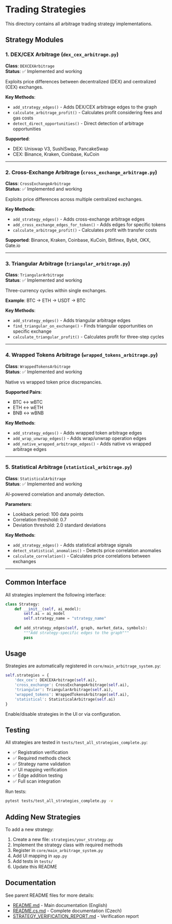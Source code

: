 # Trading Strategies

This directory contains all arbitrage trading strategy implementations.

## Strategy Modules

### 1. DEX/CEX Arbitrage (`dex_cex_arbitrage.py`)
**Class**: `DEXCEXArbitrage`  
**Status**: ✅ Implemented and working

Exploits price differences between decentralized (DEX) and centralized (CEX) exchanges.

**Key Methods**:
- `add_strategy_edges()` - Adds DEX/CEX arbitrage edges to the graph
- `calculate_arbitrage_profit()` - Calculates profit considering fees and gas costs
- `detect_direct_opportunities()` - Direct detection of arbitrage opportunities

**Supported**:
- DEX: Uniswap V3, SushiSwap, PancakeSwap
- CEX: Binance, Kraken, Coinbase, KuCoin

---

### 2. Cross-Exchange Arbitrage (`cross_exchange_arbitrage.py`)
**Class**: `CrossExchangeArbitrage`  
**Status**: ✅ Implemented and working

Exploits price differences across multiple centralized exchanges.

**Key Methods**:
- `add_strategy_edges()` - Adds cross-exchange arbitrage edges
- `add_cross_exchange_edges_for_token()` - Adds edges for specific tokens
- `calculate_arbitrage_profit()` - Calculates profit with transfer costs

**Supported**: Binance, Kraken, Coinbase, KuCoin, Bitfinex, Bybit, OKX, Gate.io

---

### 3. Triangular Arbitrage (`triangular_arbitrage.py`)
**Class**: `TriangularArbitrage`  
**Status**: ✅ Implemented and working

Three-currency cycles within single exchanges.

**Example**: BTC → ETH → USDT → BTC

**Key Methods**:
- `add_strategy_edges()` - Adds triangular arbitrage edges
- `find_triangular_on_exchange()` - Finds triangular opportunities on specific exchange
- `calculate_triangular_profit()` - Calculates profit for three-step cycles

---

### 4. Wrapped Tokens Arbitrage (`wrapped_tokens_arbitrage.py`)
**Class**: `WrappedTokensArbitrage`  
**Status**: ✅ Implemented and working

Native vs wrapped token price discrepancies.

**Supported Pairs**:
- BTC ↔ wBTC
- ETH ↔ wETH
- BNB ↔ wBNB

**Key Methods**:
- `add_strategy_edges()` - Adds wrapped token arbitrage edges
- `add_wrap_unwrap_edges()` - Adds wrap/unwrap operation edges
- `add_native_wrapped_arbitrage_edges()` - Adds native vs wrapped arbitrage edges

---

### 5. Statistical Arbitrage (`statistical_arbitrage.py`)
**Class**: `StatisticalArbitrage`  
**Status**: ✅ Implemented and working

AI-powered correlation and anomaly detection.

**Parameters**:
- Lookback period: 100 data points
- Correlation threshold: 0.7
- Deviation threshold: 2.0 standard deviations

**Key Methods**:
- `add_strategy_edges()` - Adds statistical arbitrage signals
- `detect_statistical_anomalies()` - Detects price correlation anomalies
- `calculate_correlation()` - Calculates price correlations between exchanges

---

## Common Interface

All strategies implement the following interface:

```python
class Strategy:
    def __init__(self, ai_model):
        self.ai = ai_model
        self.strategy_name = "strategy_name"
    
    def add_strategy_edges(self, graph, market_data, symbols):
        """Add strategy-specific edges to the graph"""
        pass
```

## Usage

Strategies are automatically registered in `core/main_arbitrage_system.py`:

```python
self.strategies = {
    'dex_cex': DEXCEXArbitrage(self.ai),
    'cross_exchange': CrossExchangeArbitrage(self.ai),
    'triangular': TriangularArbitrage(self.ai),
    'wrapped_tokens': WrappedTokensArbitrage(self.ai),
    'statistical': StatisticalArbitrage(self.ai)
}
```

Enable/disable strategies in the UI or via configuration.

## Testing

All strategies are tested in `tests/test_all_strategies_complete.py`:

- ✅ Registration verification
- ✅ Required methods check
- ✅ Strategy name validation
- ✅ UI mapping verification
- ✅ Edge addition testing
- ✅ Full scan integration

Run tests:
```bash
pytest tests/test_all_strategies_complete.py -v
```

## Adding New Strategies

To add a new strategy:

1. Create a new file: `strategies/your_strategy.py`
2. Implement the strategy class with required methods
3. Register in `core/main_arbitrage_system.py`
4. Add UI mapping in `app.py`
5. Add tests in `tests/`
6. Update this README

## Documentation

See parent README files for more details:
- [README.md](../README.md) - Main documentation (English)
- [README.cs.md](../README.cs.md) - Complete documentation (Czech)
- [STRATEGY_VERIFICATION_REPORT.md](../STRATEGY_VERIFICATION_REPORT.md) - Verification report
